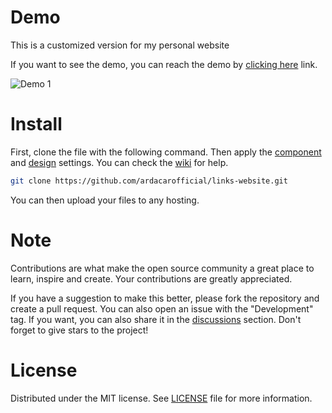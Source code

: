 # Demo


This is a customized version for my personal website

If you want to see the demo, you can reach the demo by [clicking here](https://ardacarofficial.github.io/links-website/ "ardacarofficial.github.io/links-website/") link.

![Demo 1](https://ardacarofficial.github.io/links-website/img/demo-img.png)


# Install

First, clone the file with the following command. Then apply the [component](https://github.com/ardacarofficial/links-website/wiki/Component-Settings "component") and [design](https://github.com/ardacarofficial/links-website/wiki/Design-Settings "design") settings. You can check the [wiki](https://github.com/ardacarofficial/links-website/wiki "wiki") for help.

```sh
git clone https://github.com/ardacarofficial/links-website.git
```

You can then upload your files to any hosting.

# Note

Contributions are what make the open source community a great place to learn, inspire and create. Your contributions are greatly appreciated.

If you have a suggestion to make this better, please fork the repository and create a pull request. You can also open an issue with the "Development" tag. If you want, you can also share it in the [discussions](https://github.com/ardacarofficial/links-website/discussions/ "discussions") section. Don't forget to give stars to the project!

# License
Distributed under the MIT license. See [LICENSE](https://github.com/ardacarofficial/links-website/blob/main/LICENSE "LICENSE") file for more information.
